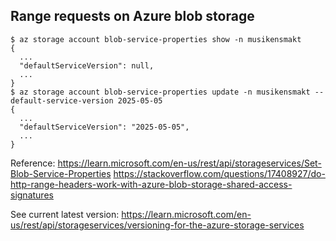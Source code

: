 ## Range requests on Azure blob storage

```shell
$ az storage account blob-service-properties show -n musikensmakt
{
  ...
  "defaultServiceVersion": null,
  ...
}
$ az storage account blob-service-properties update -n musikensmakt --default-service-version 2025-05-05
{
  ...
  "defaultServiceVersion": "2025-05-05",
  ...
}
```

Reference:
https://learn.microsoft.com/en-us/rest/api/storageservices/Set-Blob-Service-Properties
https://stackoverflow.com/questions/17408927/do-http-range-headers-work-with-azure-blob-storage-shared-access-signatures

See current latest version:
https://learn.microsoft.com/en-us/rest/api/storageservices/versioning-for-the-azure-storage-services
